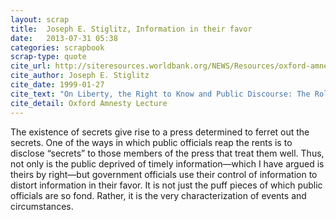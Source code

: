 ```yaml
---
layout: scrap
title:  Joseph E. Stiglitz, Information in their favor
date:   2013-07-31 05:38
categories: scrapbook
scrap-type: quote
cite_url: http://siteresources.worldbank.org/NEWS/Resources/oxford-amnesty.pdf
cite_author: Joseph E. Stiglitz
cite_date: 1999-01-27
cite_text: "On Liberty, the Right to Know and Public Discourse: The Role of Transparency in Public Life" 
cite_detail: Oxford Amnesty Lecture
---
```


The existence of secrets give rise to a press determined to ferret out the secrets. One of the ways in which public officials reap the rents is to disclose “secrets” to those members of the press that treat them well. Thus, not only is the public deprived of timely information—which I have argued is theirs by right—but government officials use their control of information to distort information in their favor. It is not just the puff pieces of which public officials are so fond. Rather, it is the very characterization of events and circumstances.
